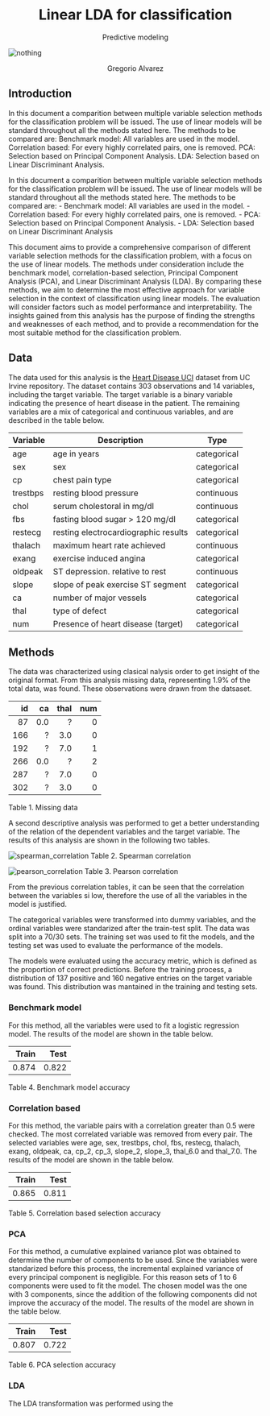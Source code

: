 <h1 style="text-align: center;">Linear LDA for classification</h1>

<p style="text-align: center;">Predictive modeling</p>

![nothing](https://upload.wikimedia.org/wikipedia/commons/2/2d/Logo-ITESO-Vertical-SinFondo-png.png)


<p style="text-align: center;">Gregorio Alvarez</p>


<div style="page-break-after: always"></div>

## Introduction

In this document a comparition between multiple variable selection methods for the classification problem will be issued. The use of linear models will be standard throughout all the methods stated here.
The methods to be compared are:
Benchmark model: All variables are used in the model.
Correlation based: For every highly correlated pairs, one is removed.
PCA: Selection based on Principal Component Analysis.
LDA: Selection based on Linear Discriminant Analysis.

In this document a comparition between multiple variable selection methods for the classification problem will be issued. The use of linear models will be standard throughout all the methods stated here. The methods to be compared are: - Benchmark model: All variables are used in the model. - Correlation based: For every highly correlated pairs, one is removed. - PCA: Selection based on Principal Component Analysis. - LDA: Selection based on Linear Discriminant Analysis

This document aims to provide a comprehensive comparison of different variable selection methods for the classification problem, with a focus on the use of linear models. The methods under consideration include the benchmark model, correlation-based selection, Principal Component Analysis (PCA), and Linear Discriminant Analysis (LDA).
By comparing these methods, we aim to determine the most effective approach for variable selection in the context of classification using linear models. The evaluation will consider factors such as model performance and interpretability. The insights gained from this analysis has the purpose of finding the strengths and weaknesses of each method, and to provide a recommendation for the most suitable method for the classification problem.

## Data

The data used for this analysis is the [Heart Disease UCI](https://archive.ics.uci.edu/dataset/45/heart+disease) dataset from UC Irvine repository. The dataset contains 303 observations and 14 variables, including the target variable. The target variable is a binary variable indicating the presence of heart disease in the patient. The remaining variables are a mix of categorical and continuous variables, and are described in the table below.

| Variable | Description                          | Type        |
|----------|--------------------------------------|-------------|
| age      | age in years                         | categorical |
| sex      | sex                                  | categorical |
| cp       | chest pain type                      | categorical |
| trestbps | resting blood pressure               | continuous  |
| chol     | serum cholestoral in mg/dl           | continuous  |
| fbs      | fasting blood sugar > 120 mg/dl      | categorical |
| restecg  | resting electrocardiographic results | categorical |
| thalach  | maximum heart rate achieved          | continuous  |
| exang    | exercise induced angina              | categorical |
| oldpeak  | ST depression. relative to rest      | continuous  |
| slope    | slope of peak exercise ST segment    | categorical |
| ca       | number of major vessels              | categorical |
| thal     | type of defect                       | categorical |
| num      | Presence of heart disease (target)   | categorical |

<div style="page-break-after: always"></div>

## Methods

The data was characterized using clasical nalysis order to get insight of the original format.
From this analysis missing data, representing 1.9% of the total data, was found. These observations were drawn from the datsaset.

|  id |  ca | thal | num |
|----:|----:|-----:|----:|
|  87 | 0.0 |    ? |   0 |
| 166 |   ? |  3.0 |   0 |
| 192 |   ? |  7.0 |   1 |
| 266 | 0.0 |    ? |   2 |
| 287 |   ? |  7.0 |   0 |
| 302 |   ? |  3.0 |   0 |
Table 1. Missing data

A second descriptive analysis was performed to get a better understanding of the relation of the dependent variables and the target variable. The results of this analysis are shown in the following two tables.


![spearman_correlation](image.png)
Table 2. Spearman correlation


![pearson_correlation](image-1.png)
Table 3. Pearson correlation

From the previous correlation tables, it can be seen that the correlation between the variables si low, therefore the use of all the variables in the model is justified.

The categorical variables were transformed into dummy variables, and the ordinal variables were standarized after the train-test split.
The data was split into a 70/30 sets. The training set was used to fit the models, and the testing set was used to evaluate the performance of the models.

The models were evaluated using the accuracy metric, which is defined as the proportion of correct predictions. Before the training process, a distribution of 137 positive and 160 negative entries on the target variable was found. This distribution was mantained in the training and testing sets.

### Benchmark model

For this method, all the variables were used to fit a logistic regression model. The results of the model are shown in the table below.

| Train |  Test |
|------:|------:|
| 0.874 | 0.822 |
Table 4. Benchmark model accuracy

### Correlation based

For this method, the variable pairs with a correlation greater than 0.5 were checked. The most correlated variable was removed from every pair.
The selected variables were age, sex, trestbps, chol, fbs, restecg, thalach, exang, oldpeak, ca, cp_2, cp_3, slope_2, slope_3, thal_6.0 and thal_7.0.
The results of the model are shown in the table below. 


| Train |  Test |
|------:|------:|
| 0.865 | 0.811 |
Table 5. Correlation based selection accuracy

### PCA

For this method, a cumulative explained variance plot was obtained to determine the number of components to be used. Since the variables were standarized before this process, the incremental explained variance of every principal component is negligible. For this reason sets of 1 to 6 components were used to fit the model. The chosen model was the one with 3 components, since the addition of the following components did not improve the accuracy of the model.
The results of the model are shown in the table below.

| Train |  Test |
|------:|------:|
| 0.807 | 0.722 |
Table 6. PCA selection accuracy

### LDA

The LDA transformation was performed using the 



